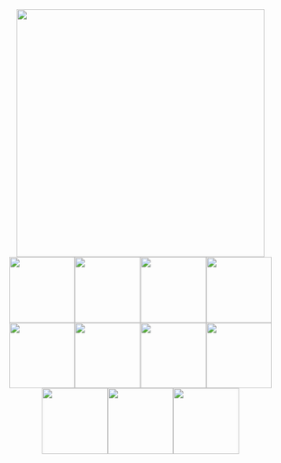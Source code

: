 <div align="center">
<a href="https://discord.gg/CKNAftY"><img width="440" src="https://lanyard-badge.vercel.app/api/422274807732633604?hideBadges&hideDiscrim"></a><br>
<img height="116.732" src="https://github.com/Hexality/hexality/assets/17398632/6f5437fa-dd9a-4379-babd-7d4a7d10b45e"><a href="https://youtube.com/@Hexality"><img height="116.732" src="https://github.com/Hexality/hexality/assets/17398632/27c6dd73-1342-46e6-b4db-389114d218e0"></a><img height="116.732" src="https://github.com/Hexality/hexality/assets/17398632/9ad2c5fd-80db-422a-a467-2e796fd11b90"><a href="https://twitch.tv/hexalitylp"><img height="116.732" src="https://github.com/Hexality/hexality/assets/17398632/d650132e-679f-402c-8b51-597a7a119742"></a><img height="116.732" src="https://github.com/Hexality/hexality/assets/17398632/dec05c25-65f9-47f6-acbe-1eb9c3b7b4a1"><a href="https://twitter.com/hexalitym"><img height="116.732" src="https://github.com/Hexality/hexality/assets/17398632/c18c0a19-1d08-4bd0-ad8f-5d747610b723"></a><img height="116.732" src="https://github.com/Hexality/hexality/assets/17398632/c96d8c26-e485-4ce3-91e7-761f13346d1d"><a href="https://github.com/Hexality"><img height="116.732" src="https://github.com/Hexality/hexality/assets/17398632/b9c911a2-012a-4137-95ac-b5137b2b267b"></a><img height="116.732" src="https://github.com/Hexality/hexality/assets/17398632/30f4642d-1867-4c44-9885-3fff847b62d9"><a href="https://anilist.co/user/Hexality"><img height="116.732" src="https://github.com/Hexality/hexality/assets/17398632/0828f370-efea-488d-8424-7b7d169b96c7"></a><img height="116.732" src="https://github.com/Hexality/hexality/assets/17398632/5b17f953-cdde-4ab5-97aa-93d2e86bc33b">
</div>
